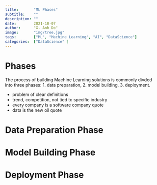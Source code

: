 ```yaml
---
title:       "ML Phases"
subtitle:    ""
description: ""
date:        2021-10-07
author:      "X. Anh Do"
image:       "img/tree.jpg"
tags:        ["ML", "Machine Learning", "AI", "DataScience"]
categories:  ["DataScience" ]
---
```


# Phases

The process of building Machine Learning solutions is commonly divded into three phases: 1. data preparation, 2. model building, 3. deployment.

- problem of clear definitions
- trend, competition, not tied to specific industry
- every company is a software company quote
- data is the new oil quote

# Data Preparation Phase

# Model Building Phase

# Deployment Phase